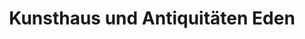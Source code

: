 ---
title: "Kunsthaus und Antiquitäten Eden"
url: /dortmund/kunsthaus-und-antiquitaeten-eden/
shop: Antiquitäten
---